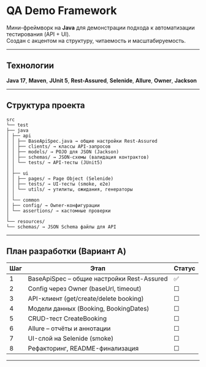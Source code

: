 # QA Demo Framework

Мини-фреймворк на **Java** для демонстрации подхода к автоматизации тестирования (API + UI).  
Создан с акцентом на структуру, читаемость и масштабируемость.

---

## Технологии
**Java 17**, **Maven**, **JUnit 5**, **Rest-Assured**, **Selenide**, **Allure**, **Owner**, **Jackson**

---

## Структура проекта
```
src
└── test
├── java
│ ├── api
│ │ ├── BaseApiSpec.java → общие настройки Rest-Assured
│ │ ├── clients/ → классы API-запросов
│ │ ├── models/ → POJO для JSON (Jackson)
│ │ ├── schemas/ → JSON-схемы (валидация контрактов)
│ │ └── tests/ → API-тесты (JUnit5)
│ │
│ ├── ui
│ │ ├── pages/ → Page Object (Selenide)
│ │ ├── tests/ → UI-тесты (smoke, e2e)
│ │ └── utils/ → утилиты, ожидания, генераторы
│ │
│ └── common
│ ├── config/ → Owner-конфигурации
│ └── assertions/ → кастомные проверки
│
└── resources/
└── schemas/ → JSON Schema файлы для API
```
---

## План разработки (Вариант A)

| Шаг | Этап | Статус |
|-----|------|--------|
| 1 | BaseApiSpec – общие настройки Rest-Assured | ✅ |
| 2 | Config через Owner (baseUrl, timeout) | ☐ |
| 3 | API-клиент (get/create/delete booking) | ☐ |
| 4 | Модели данных (Booking, BookingDates) | ☐ |
| 5 | CRUD-тест CreateBooking | ☐ |
| 6 | Allure – отчёты и аннотации | ☐ |
| 7 | UI-слой на Selenide (smoke) | ☐ |
| 8 | Рефакторинг, README-финализация | ☐ |

---

